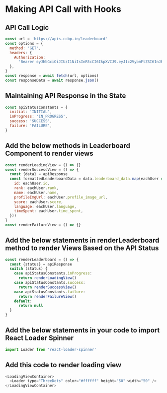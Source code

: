 # Making API Call with Hooks

## API Call Logic

```js
const url = 'https://apis.ccbp.in/leaderboard'
const options = {
  method: 'GET',
  headers: {
    Authorization:
      'Bearer eyJhbGciOiJIUzI1NiIsInR5cCI6IkpXVCJ9.eyJ1c2VybmFtZSI6InJhaHVsIiwicm9sZSI6IlBSSU1FX1VTRVIiLCJpYXQiOjE2MjMwNjU1MzJ9.D13s5wN3Oh59aa_qtXMo3Ec4wojOx0EZh8Xr5C5sRkU',
  },
}
const response = await fetch(url, options)
const responseData = await response.json()
```

## Maintaining API Response in the State

```js
const apiStatusConstants = {
  initial: 'INITIAL',
  inProgress: 'IN_PROGRESS',
  success: 'SUCCESS',
  failure: 'FAILURE',
}
```

## Add the below methods in Leaderboard Component to render views

```js
const renderLoadingView = () => {}
const renderSuccessView = () => {
  const {data} = apiResponse
  const formattedLeaderboardData = data.leaderboard_data.map(eachUser => ({
    id: eachUser.id,
    rank: eachUser.rank,
    name: eachUser.name,
    profileImgUrl: eachUser.profile_image_url,
    score: eachUser.score,
    language: eachUser.language,
    timeSpent: eachUser.time_spent,
  }))
}
const renderFailureView = () => {}
```

## Add the below statements in renderLeaderboard method to render Views Based on the API Status

```js
const renderLeaderboard = () => {
  const {status} = apiResponse
  switch (status) {
    case apiStatusConstants.inProgress:
      return renderLoadingView()
    case apiStatusConstants.success:
      return renderSuccessView()
    case apiStatusConstants.failure:
      return renderFailureView()
    default:
      return null
  }
}
```

## Add the below statements in your code to import React Loader Spinner

```js
import Loader from 'react-loader-spinner'
```

## Add this code to render loading view

```js
<LoadingViewContainer>
  <Loader type="ThreeDots" color="#ffffff" height="50" width="50" />
</LoadingViewContainer>
```
